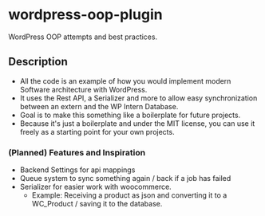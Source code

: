 # wordpress-oop-plugin

WordPress OOP attempts and best practices.

## Description

- All the code is an example of how you would implement modern Software architecture with WordPress.
- It uses the Rest API, a Serializer and more to allow easy synchronization between an extern and the WP Intern
  Database.
- Goal is to make this something like a boilerplate for future projects.
- Because it's just a boilerplate and under the MIT license, you can use it freely as a starting point for your own
  projects.

### (Planned) Features and Inspiration

- Backend Settings for api mappings
- Queue system to sync something again / back if a job has failed
- Serializer for easier work with woocommerce.
    - Example: Receiving a product as json and converting it to a WC_Product / saving it to the database.

